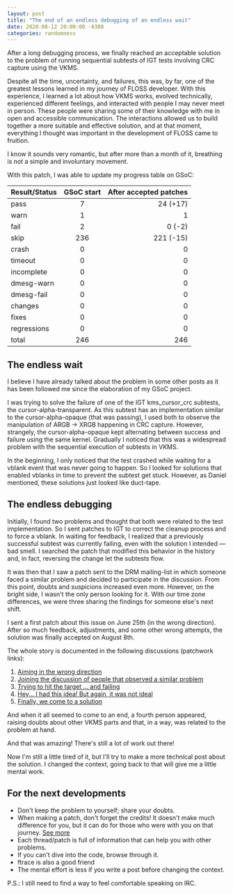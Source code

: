 ```yaml
---
layout: post
title: "The end of an endless debugging of an endless wait"
date: 2020-08-12 20:00:00 -0300
categories: randomness
--- 
```


After a long debugging process, we finally reached an acceptable solution to
the problem of running sequential subtests of IGT tests involving CRC capture
using the VKMS.

Despite all the time, uncertainty, and failures, this was, by far, one of the
greatest lessons learned in my journey of FLOSS developer. With
this experience, I learned a lot about how VKMS works, evolved technically,
experienced different feelings, and interacted with people I may never meet in
person. These people were sharing some of their knowledge with me in open and
accessible communication. The interactions allowed us to build together a more
suitable and effective solution, and at that moment, everything I thought was
important in the development of FLOSS came to fruition.

I know it sounds very romantic, but after more than a month of it, breathing
is not a simple and involuntary movement.

With this patch, I was able to update my progress table on GSoC:

| Result/Status    | GSoC start| After accepted patches | 
| ----------|:-------:|-------:|
|       pass|        7|24 (+17)|
|       warn|        1|1|
|       fail|        2|0 (-2)|
|       skip|      236|221 (-15)|
|      crash|        0|0|
|    timeout|        0|0|
| incomplete|        0|0|
| dmesg-warn|        0|0|
| dmesg-fail|        0|0|
|    changes|        0|0|
|      fixes|        0|0|
|regressions|        0|0|
|      total|      246|246|

## The endless wait

I believe I have already talked about the problem in some other posts as it
has been followed me since the elaboration of my GSoC project.

I was trying to solve the failure of one of the IGT kms\_cursor\_crc subtests,
the cursor-alpha-transparent. As this subtest has an implementation similar to
the cursor-alpha-opaque (that was passing), I used both to observe the
manipulation of ARGB -> XRGB happening in CRC capture. However, strangely, the
cursor-alpha-opaque kept alternating between success and failure using the same
kernel. Gradually I noticed that this was a widespread problem with the
sequential execution of subtests in VKMS.

In the beginning, I only noticed that the test crashed while waiting for a
vblank event that was never going to happen. So I looked for solutions that
enabled vblanks in time to prevent the subtest get stuck. However, as Daniel
mentioned, these solutions just looked like duct-tape.

## The endless debugging

Initially, I found two problems and thought that both were related to the test
implementation. So I sent patches to IGT to correct the cleanup process and
to force a vblank. In waiting for feedback, I realized that a previously
successful subtest was currently failing, even with the solution I
intended — bad smell. I searched the patch that modified this
behavior in the history and, in fact, reversing the change let the subtests
flow.

It was then that I saw a patch sent to the DRM mailing-list in which someone
faced a similar problem and decided to participate in the discussion. From this
point, doubts and suspicions increased even more. However, on the bright side,
I wasn't the only person looking for it. With our time zone differences, we
were three sharing the findings for someone else's next shift.

I sent a first patch about this issue on June 25th (in the wrong direction).
After so much feedback, adjustments, and some other wrong attempts, the
solution was finally accepted on August 8th.

The whole story is documented in the following discussions (patchwork links):

1. [Aiming in the wrong direction](https://patchwork.freedesktop.org/series/78813/)
2. [Joining the discussion of people that observed a similar problem](https://patchwork.freedesktop.org/patch/373563/?series=79003)
3. [Trying to hit the target ... and failing](https://patchwork.freedesktop.org/patch/378382/?series=79758)
4. [Hey... I had this idea! But again, it was not ideal](https://patchwork.freedesktop.org/patch/381344/?series=80043)
5. [Finally, we come to a solution](https://patchwork.freedesktop.org/series/80162/)

And when it all seemed to come to an end, a fourth person appeared, raising
doubts about other VKMS parts and that, in a way, was related to the problem
at hand.

And that was amazing! There's still a lot of work out there!

Now I'm still a little tired of it, but I'll try to make a more technical post
about the solution. I changed the context, going back to that will give me a
little mental work.

## For the next developments

* Don't keep the problem to yourself; share your doubts.
* When making a patch, don't forget the credits! It doesn't make much difference
for you, but it can do for those who were with you on that journey. [See
more](https://www.kernel.org/doc/html/v4.10/process/submitting-patches.html)
* Each thread/patch is full of information that can help you with other problems.
* If you can't dive into the code, browse through it.
* ftrace is also a good friend
* The mental effort is less if you write a post before changing the context.

P.S.: I still need to find a way to feel comfortable speaking on IRC.
